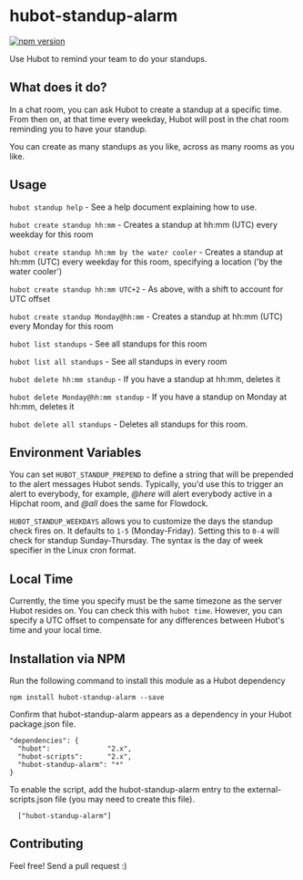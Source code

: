 hubot-standup-alarm
===================

[![npm version](https://badge.fury.io/js/hubot-standup-alarm.svg)](http://badge.fury.io/js/hubot-standup-alarm)

Use Hubot to remind your team to do your standups.

## What does it do?

In a chat room, you can ask Hubot to create a standup at a specific time. From then on, at that time every weekday, Hubot will post in the chat room reminding you to have your standup.

You can create as many standups as you like, across as many rooms as you like.

## Usage

`hubot standup help` - See a help document explaining how to use.

`hubot create standup hh:mm` - Creates a standup at hh:mm (UTC) every weekday for this room

`hubot create standup hh:mm by the water cooler` - Creates a standup at hh:mm (UTC) every weekday for this room, specifying a location ('by the water cooler')

`hubot create standup hh:mm UTC+2` - As above, with a shift to account for UTC offset

`hubot create standup Monday@hh:mm` - Creates a standup at hh:mm (UTC) every Monday for this room

`hubot list standups` - See all standups for this room

`hubot list all standups` - See all standups in every room

`hubot delete hh:mm standup` - If you have a standup at hh:mm, deletes it

`hubot delete Monday@hh:mm standup` - If you have a standup on Monday at hh:mm, deletes it

`hubot delete all standups` - Deletes all standups for this room.

## Environment Variables

You can set ```HUBOT_STANDUP_PREPEND``` to define a string that will be prepended to the alert messages Hubot sends. Typically, you'd use this to trigger an alert to everybody, for example, *@here* will alert everybody active in a Hipchat room, and *@all* does the same for Flowdock.

```HUBOT_STANDUP_WEEKDAYS``` allows you to customize the days the standup check fires on. It defaults to `1-5` (Monday-Friday). Setting this to
`0-4` will check for standup Sunday-Thursday. The syntax is the day of week specifier in the Linux cron format.

## Local Time

Currently, the time you specify must be the same timezone as the server Hubot resides on. You can check this with `hubot time`. However, you can specify a UTC offset to compensate for any differences between Hubot's time and your local time.

## Installation via NPM

Run the following command to install this module as a Hubot dependency

```
npm install hubot-standup-alarm --save
```

Confirm that hubot-standup-alarm appears as a dependency in your Hubot package.json file.

```
"dependencies": {
  "hubot":              "2.x",
  "hubot-scripts":      "2.x",
  "hubot-standup-alarm": "*"
}
```

To enable the script, add the hubot-standup-alarm entry to the external-scripts.json file (you may need to create this file).

```
  ["hubot-standup-alarm"]
```

## Contributing

Feel free! Send a pull request :)
